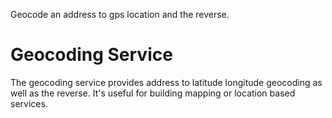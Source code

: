 Geocode an address to gps location and the reverse.

# Geocoding Service

The geocoding service provides address to latitude longitude geocoding as well as the reverse. 
It's useful for building mapping or location based services.
